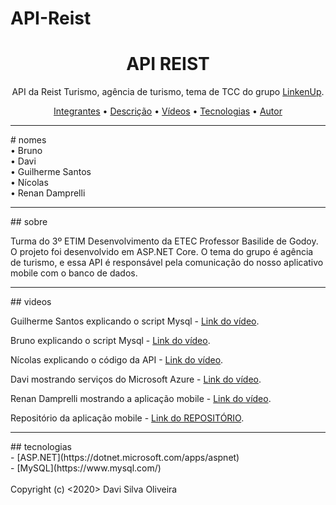 # API-Reist
<h1 align="center">
    API REIST
</h1>
<p align="center">API da Reist Turismo, agência de turismo, tema de TCC do grupo <a href="https://linkenup.github.io/">LinkenUp</a>.</p>

<p align="center">
 <a href="#nomes">Integrantes</a> •
 <a href="#sobre">Descrição</a> • 
 <a href="#videos">Vídeos</a> • 
 <a href="#tecnologias">Tecnologias</a> • 
 <a href="#autor">Autor</a>
</p>
<hr/>
# nomes<br/>
• Bruno <br/>
• Davi<br/>
• Guilherme Santos<br/>
• Nícolas<br/>
• Renan Damprelli<br/>
<hr/>
## sobre
<p>Turma do 3º ETIM Desenvolvimento da ETEC Professor Basilide de Godoy. O projeto foi desenvolvido em ASP.NET Core. O tema do grupo é agência de turismo, e essa API é responsável pela comunicação do nosso aplicativo mobile com o banco de dados.</p>
<hr/>
## videos
<p>Guilherme Santos explicando o script Mysql - <a href="https://youtu.be/_K_-uJ2YbQc">Link do vídeo</a>.</p>
<p>Bruno explicando o script Mysql - <a href="https://youtu.be/zWsaDcAQnxA">Link do vídeo</a>.</p>
<p>Nícolas explicando o código da API - <a href="https://youtu.be/Fxj3ubPN4cc">Link do vídeo</a>.</p>
<p>Davi mostrando serviços do Microsoft Azure - <a href="https://youtu.be/YliZArRXDuE">Link do vídeo</a>.</p>
<p>Renan Damprelli mostrando a aplicação mobile - <a href="https://www.youtube.com/watch?v=Au7MgQlYFIY">Link do vídeo</a>.</p>
<p>Repositório da aplicação mobile - <a href="https://github.com/RenanDamprelli/Reist_Mobile">Link do REPOSITÓRIO</a>.</p>
<hr/>
## tecnologias
<br/>
- [ASP.NET](https://dotnet.microsoft.com/apps/aspnet)<br/>
- [MySQL](https://www.mysql.com/)
<br/><br/>
Copyright (c) <2020> Davi Silva Oliveira
